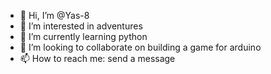 - 👋 Hi, I’m @Yas-8
- 👀 I’m interested in adventures 
- 🌱 I’m currently learning python
- 💞️ I’m looking to collaborate on building a game for arduino
- 📫 How to reach me: send a message

<!---
Yas-8/Yas-8 is a ✨ special ✨ repository because its `README.md` (this file) appears on your GitHub profile.
You can click the Preview link to take a look at your changes.
--->
